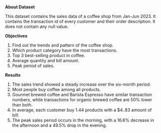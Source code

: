 **About Dataset**

This dataset contains the sales data of a coffee shop from Jan-Jun 2023.
It contains the transaction id of every customer and their order description.
It does not contain any null value.


**Objectives**

1. Find out the trends and pattern of the coffee shop.
2. Which product category have the most transactions.
3. Top 3 best-selling product in coffee.
4. Average quantity and bill amount.
5. Peak period of sales.


**Results**

1. The sales trend showed a steady increase over the six-month period.
2. Most people buy coffee among all products.
3. Gourmet brewed coffee and Barista Espresso have similar transaction numbers, while transactions for organic brewed coffee are 50% lower than both.
4. In average, each customer buy 1.44 products with a $4..83 amount of bill.
5. The peak sales period occurs in the morning, with a 16.6% decrease in the afternoon and a 49.5% drop in the evening.
